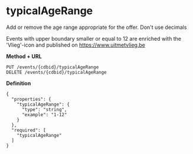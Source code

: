 ---
---

# typicalAgeRange

Add or remove the age range appropriate for the offer. 
Don't use decimals

Events with upper boundary smaller or equal to 12 are enriched with the 'Vlieg'-icon and published on https://www.uitmetvlieg.be

**Method + URL**

```
PUT /events/{cdbid}/typicalAgeRange
DELETE /events/{cdbid}/typicalAgeRange
```


**Definition**
```
{
  "properties": {
    "typicalAgeRange": {
      "type": "string",
      "example": "1-12"
    }
  },
  "required": [
    "typicalAgeRange"
  ]
}
```
